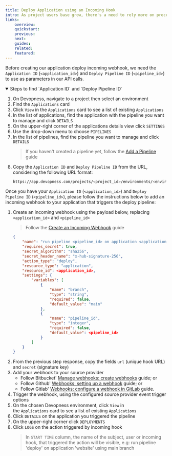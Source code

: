 ```yaml
---
title: Deploy Application using an Incoming Hook
intro: As project users base grow, there's a need to rely more on processes and automation; Devopness helps by providing, among other tools, customizable CI/CD pipelines, empowering our users to automate common and repetitive tasks to improve code quality and their code review processes. Create a incoming webhook to trigger a application deploy programmatically.
links:
    overview:
    quickstart:
    previous:
    next:
    guides:
    related:
    featured:
---
```


Before creating our application deploy incoming webhook, we need the `Application ID` (`<application_id>`) and `Deploy Pipeline ID` (`<pipeline_id>`) to use as parameters in our API calls.

<details open>
  <summary>Steps to find `Application ID` and `Deploy Pipeline ID`</summary>

1. On Devopness, navigate to a project then select an environment
1. Find the `Applications` card
1. Click `View` in the `Applications` card to see a list of existing `Applications`
1. In the list of applications, find the application with the pipeline you want to manage and click `DETAILS`
1. On the upper-right corner of the applications details view click `SETTINGS`
1. Use the drop-down menu to choose `PIPELINES`
1. In the list of pipelines, find the pipeline you want to manage and click `DETAILS`
    > If you haven't created a pipeline yet, follow the [Add a Pipeline](/docs/pipelines/add-pipeline) guide
1. Copy the `Application ID` and `Deploy Pipeline ID` from the URL, considering the following URL format:
    ```bash
    https://app.devopness.com/projects/<project_id>/environments/<environment_id>/applications/<application_id>/pipelines/<pipeline_id>
    ```

</details>

Once you have your `Application ID` (`<application_id>`) and `Deploy Pipeline ID` (`<pipeline_id>`), please follow the instructions below to add an incoming webhook to your application that triggers the deploy pipeline:

1. Create an incoming webhook using the payload below, replacing `<application_id>` and `<pipeline_id>`
    > Follow the [Create an Incoming Webhook](/docs/webhooks/create-incoming-webhook) guide
    ```json
    {
    	"name": "run pipeline <pipeline_id> on application <application_id> using main branch",
    	"requires_secret": true,
    	"secret_algorithm": "sha256",
    	"secret_header_name": "x-hub-signature-256",
    	"action_type": "deploy",
    	"resource_type": "application",
    	"resource_id": <application_id>,
    	"settings": {
    		"variables": [
    			{
    				"name": "branch",
	    			"type": "string",
		    		"required": false,
			    	"default_value": "main"
    			},
	    		{
		    		"name": "pipeline_id",
			    	"type": "integer",
				    "required": false,
    				"default_value": <pipeline_id>
	    		}
		    ]
    	}
    }
    ```
1. From the previous step response, copy the fields `url` (unique hook URL) and `secret` (signature key)
1. Add your webhook to your source provider
    - Follow Bitbucket' [Manage webhooks: create webhooks](https://support.atlassian.com/bitbucket-cloud/docs/manage-webhooks/#Create-webhooks) guide; or
    - Follow Github' [Webhooks: setting up a webhook](https://docs.github.com/en/webhooks-and-events/webhooks/creating-webhooks#setting-up-a-webhook) guide; or
    - Follow Gitlab' [Webhooks: configure a webhook in GitLab](https://docs.gitlab.com/ee/user/project/integrations/webhooks.html#configure-a-webhook-in-gitlab) guide.
1. Trigger the webhook, using the configured source provider event trigger options
1. On the chosen Devopness environment, click `View` in the `Applications` card to see a list of existing `Applications`
1. Click `DETAILS` on the application you triggered the pipeline
1. On the upper-right corner click `DEPLOYMENTS`
1. Click `LOGS` on the action triggered by incoming hook
    > In `START TIME` column, the name of the subject, user or incoming hook, that triggered the action will be visible, e.g: run pipeline 'deploy' on application 'website' using main branch
